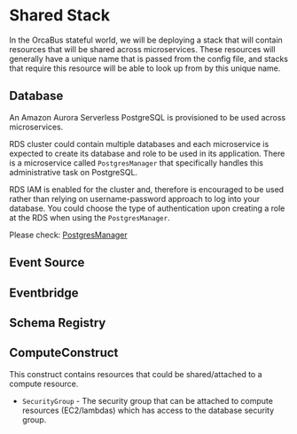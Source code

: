 # Shared Stack

In the OrcaBus stateful world, we will be deploying a stack that will contain resources that will be shared across
microservices. These resources will generally have a unique name that is passed from the config file, and stacks that
require this resource will be able to look up from by this unique name.


## Database

An Amazon Aurora Serverless PostgreSQL is provisioned to be used across microservices.

RDS cluster could contain multiple databases and each microservice is expected to create its database and
role to be used in its application. There is a microservice called  `PostgresManager` that specifically handles this administrative
task on PostgreSQL.

RDS IAM is enabled for the cluster and, therefore is encouraged to be used rather than relying on username-password approach to log into your database. You could choose the type of authentication upon creating a role at the RDS when using the `PostgresManager`.

Please check: [PostgresManager](../../../stateful/stacks/postgres-manager/README.md)

## Event Source

## Eventbridge

## Schema Registry

## ComputeConstruct

This construct contains resources that could be shared/attached to a compute resource.

- `SecurityGroup` - The security group that can be attached to compute resources (EC2/lambdas) which has access to the
  database security group.
